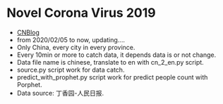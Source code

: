 # Novel Corona Virus 2019

- [CNBlog](https://www.cnblogs.com/helongBlog/p/12287637.html)
- from 2020/02/05 to now, updating....
- Only China, every city in every province.
- Every 10min or more to catch data, it depends data is or not change.
- Data file name is chinese, translate to en with cn_2_en.py script.
- source.py script work for data catch.
- predict_with_prophet.py script work for predict people count with Porphet.
- Data source: 丁香园-人民日报.
